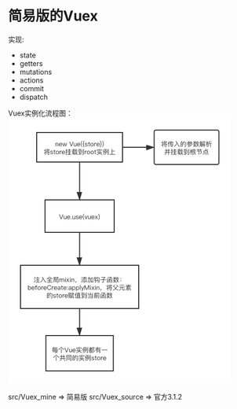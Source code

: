 # 简易版的Vuex

实现:
* state
* getters
* mutations
* actions
* commit
* dispatch

Vuex实例化流程图：
![avatar](./src/assets/vuex_init.png)

src/Vuex_mine => 简易版
src/Vuex_source => 官方3.1.2


